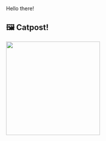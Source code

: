 Hello there!



## 🖼️ Catpost!

<sub>
    <img src="https://cdn2.thecatapi.com/images/mu.gif" height="256">
</sub>

